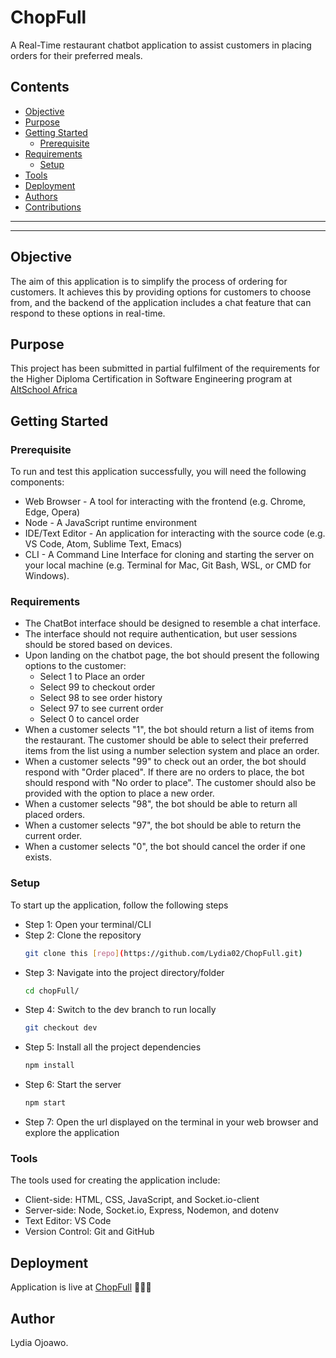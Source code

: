 # ChopFull

A Real-Time restaurant chatbot application to assist customers in placing orders for their preferred meals.

## Contents
- [Objective](#objective)
- [Purpose](#purpose)
- [Getting Started](#getting-started)
    - [Prerequisite](#prerequisite)
- [Requirements](#requirements)
    - [Setup](#setup)
- [Tools](#tools)
- [Deployment](#deployment)
- [Authors](#author)
- [Contributions](#contributions)

___
___

## Objective
The aim of this application is to simplify the process of ordering for customers. It achieves this by providing options for customers to choose from, and the backend of the application includes a chat feature that can respond to these options in real-time.

## Purpose
This project has been submitted in partial fulfilment of the requirements for the Higher Diploma Certification in Software Engineering program at [AltSchool Africa](https://www.altschoolafrica.com/)

## Getting Started
### Prerequisite 
To run and test this application successfully, you will need the following components:

- Web Browser - A tool for interacting with the frontend (e.g. Chrome, Edge, Opera)
- Node - A JavaScript runtime environment
- IDE/Text Editor - An application for interacting with the source code (e.g. VS Code, Atom, Sublime Text, Emacs)
- CLI - A Command Line Interface for cloning and starting the server on your local machine (e.g. Terminal for Mac, Git Bash, WSL, or CMD for Windows).

### Requirements
- The ChatBot interface should be designed to resemble a chat interface.
- The interface should not require authentication, but user sessions should be stored based on devices.
- Upon landing on the chatbot page, the bot should present the following options to the customer:
  - Select 1 to Place an order
  - Select 99 to checkout order
  - Select 98 to see order history
  - Select 97 to see current order
  - Select 0 to cancel order
- When a customer selects "1", the bot should return a list of items from the restaurant. The customer should be able to select their preferred items from the list using a number selection system and place an order.
- When a customer selects "99" to check out an order, the bot should respond with "Order placed". If there are no orders to place, the bot should respond with "No order to place". The customer should also be provided with the option to place a new order.
- When a customer selects "98", the bot should be able to return all placed orders.
- When a customer selects "97", the bot should be able to return the current order.
- When a customer selects "0", the bot should cancel the order if one exists.

### Setup
To start up the application, follow the following steps
- Step 1: Open your terminal/CLI
- Step 2: Clone the repository
    ```sh
    git clone this [repo](https://github.com/Lydia02/ChopFull.git) 
    ```
- Step 3: Navigate into the project directory/folder
    ```sh
    cd chopFull/
    ```
- Step 4: Switch to the dev branch to run locally
    ```sh
    git checkout dev
    ```
- Step 5: Install all the project dependencies
    ```sh
    npm install
    ```
- Step 6: Start the server
    ```sh
    npm start
    ```
- Step 7: Open the url displayed on the terminal in your web browser and explore the application

### Tools
The tools used for creating the application include:

- Client-side: HTML, CSS, JavaScript, and Socket.io-client
- Server-side: Node, Socket.io, Express, Nodemon, and dotenv
- Text Editor: VS Code
- Version Control: Git and GitHub


## Deployment
Application is live at [ChopFull](https://chopfull.onrender.com/) 🚀🚀🚀

## Author
Lydia Ojoawo.

